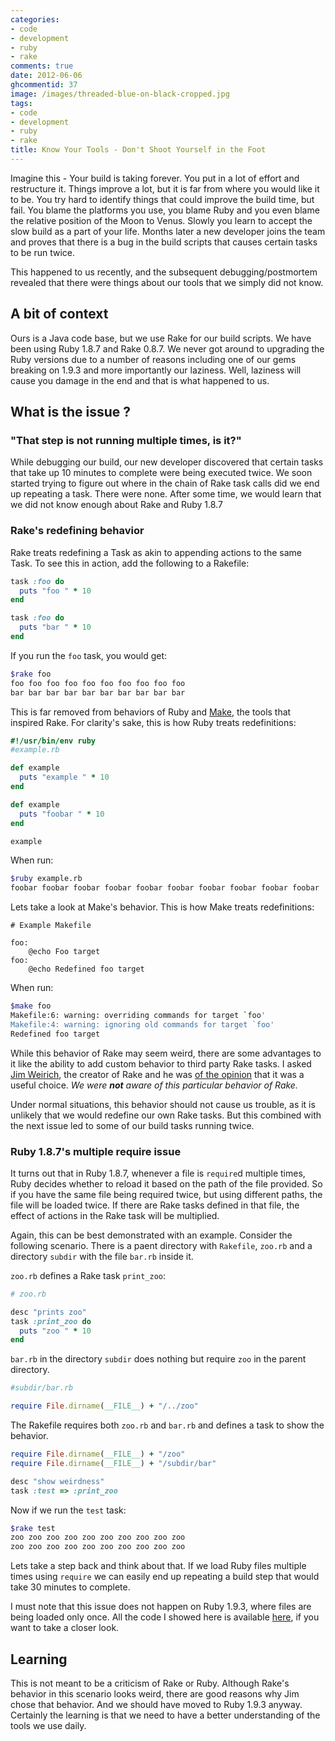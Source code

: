 ```yaml
---
categories:
- code
- development
- ruby
- rake
comments: true
date: 2012-06-06
ghcommentid: 37
image: /images/threaded-blue-on-black-cropped.jpg
tags:
- code
- development
- ruby
- rake
title: Know Your Tools - Don't Shoot Yourself in the Foot
---
```


Imagine this - Your build is taking forever. You put in a lot of effort and restructure it. Things improve a lot, but it is far from where you would like it to be. You try hard to identify things that could improve the build time, but fail. You blame the platforms you use, you blame Ruby and you even blame the relative position of the Moon to Venus. Slowly you learn to accept the slow build as a part of your life. Months later a new developer joins the team and proves that there is a bug in the build scripts that causes certain tasks to be run twice.

This happened to us recently, and the subsequent debugging/postmortem revealed that there were things about our tools that we simply did not know.

<!--more-->

## A bit of context

Ours is a Java code base, but we use Rake for our build scripts. We have been using Ruby 1.8.7 and Rake 0.8.7. We never got around to upgrading the Ruby versions due to a number of reasons including one of our gems breaking on 1.9.3 and more importantly our laziness. Well, laziness will cause you damage in the end and that is what happened to us.

## What is the issue ?
### "That step is not running multiple times, is it?"
While debugging our build, our new developer discovered that certain tasks that take up 10 minutes to complete were being executed twice. We soon started trying to figure out where in the chain of Rake task calls did we end up repeating a task. There were none. After some time, we would learn that we did not know enough about Rake and Ruby 1.8.7

### Rake's redefining behavior
Rake treats redefining a Task as akin to appending actions to the same Task. To see this in action, add the following to a Rakefile:
```ruby
task :foo do
  puts "foo " * 10
end

task :foo do
  puts "bar " * 10
end
```

If you run the `foo` task, you would get:
```bash
$rake foo
foo foo foo foo foo foo foo foo foo foo
bar bar bar bar bar bar bar bar bar bar
```

This is far removed from behaviors of Ruby and [Make](http://www.gnu.org/software/make/ "Make"), the tools that inspired Rake. For clarity's sake, this is how Ruby treats redefinitions:
```ruby
#!/usr/bin/env ruby
#example.rb

def example
  puts "example " * 10
end

def example
  puts "foobar " * 10
end

example
```

When run:
```bash
$ruby example.rb
foobar foobar foobar foobar foobar foobar foobar foobar foobar foobar
```

Lets take a look at Make's behavior. This is how Make treats redefinitions:
```make
# Example Makefile

foo:
    @echo Foo target
foo:
    @echo Redefined foo target
```

When run:
```bash
$make foo
Makefile:6: warning: overriding commands for target `foo'
Makefile:4: warning: ignoring old commands for target `foo'
Redefined foo target
```


While this behavior of Rake may seem weird, there are some advantages to it like the ability to add custom behavior to third party Rake tasks. I asked [Jim Weirich](https://twitter.com/#!/jimweirich), the creator of Rake and he was [of the opinion](http://www.quora.com/Ruby-programming-language/Why-did-Rake-choose-to-treat-a-re-definition-as-a-multiple-definition-instead-of-an-overwrite) that it was a useful choice. *We were <strong>not</strong> aware of this particular behavior of Rake.*

Under normal situations, this behavior should not cause us trouble, as it is unlikely that we would redefine our own Rake tasks. But this combined with the next issue led to some of our build tasks running twice.

### Ruby 1.8.7's multiple require issue
It turns out that in Ruby 1.8.7, whenever a file is `require`d multiple times, Ruby decides whether to reload it based on the path of the file provided. So if you have the same file being required twice, but using different paths, the file will be loaded twice. If there are Rake tasks defined in that file, the effect of actions in the Rake task will be multiplied.

Again, this can be best demonstrated with an example. Consider the following scenario. There is a paent directory with `Rakefile`, `zoo.rb` and a directory `subdir` with the file `bar.rb` inside it.

`zoo.rb` defines a Rake task `print_zoo`:

```ruby
# zoo.rb

desc "prints zoo"
task :print_zoo do
  puts "zoo " * 10
end
```

`bar.rb` in the directory `subdir` does nothing but require `zoo` in the parent directory.
```ruby
#subdir/bar.rb

require File.dirname(__FILE__) + "/../zoo"
```

The Rakefile requires both `zoo.rb` and `bar.rb` and defines a task to show the behavior.
```ruby
require File.dirname(__FILE__) + "/zoo"
require File.dirname(__FILE__) + "/subdir/bar"

desc "show weirdness"
task :test => :print_zoo
```

Now if we run the `test` task:
```bash
$rake test
zoo zoo zoo zoo zoo zoo zoo zoo zoo zoo
zoo zoo zoo zoo zoo zoo zoo zoo zoo zoo
```

Lets take a step back and think about that. If we load Ruby files multiple times using `require` we can easily end up repeating a build step that would take 30 minutes to complete.

I must note that this issue does not happen on Ruby 1.9.3, where files are being loaded only once. All the code I showed here is available [here](https://github.com/sdqali/rake_sandbox), if you want to take a closer look.

## Learning
This is not meant to be a criticism of Rake or Ruby. Although Rake's behavior in this scenario looks weird, there are good reasons why Jim chose that behavior. And we should have moved to Ruby 1.9.3 anyway.  Certainly the learning is that we need to have a better understanding of the tools we use daily.